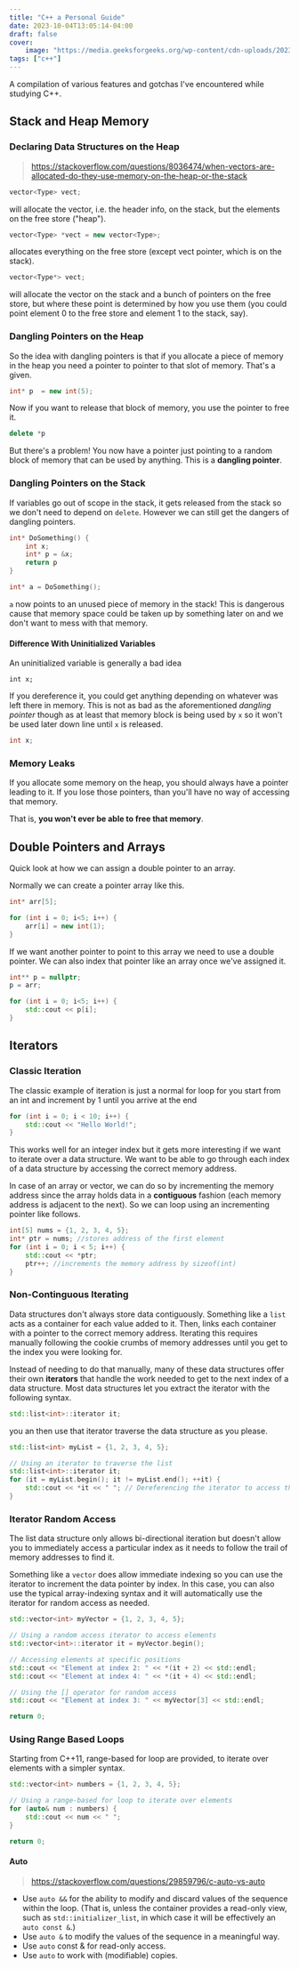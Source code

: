 ```yaml
---
title: "C++ a Personal Guide"
date: 2023-10-04T13:05:14-04:00
draft: false
cover:
    image: "https://media.geeksforgeeks.org/wp-content/cdn-uploads/20230703144619/CPP-Language.png"
tags: ["c++"]
---
```


A compilation of various features and gotchas I've encountered while studying C++.

## Stack and Heap Memory

### Declaring Data Structures on the Heap

> <https://stackoverflow.com/questions/8036474/when-vectors-are-allocated-do-they-use-memory-on-the-heap-or-the-stack>

```cpp
vector<Type> vect;
```

will allocate the vector, i.e. the header info, on the stack, but the elements on the free store ("heap").

```cpp
vector<Type> *vect = new vector<Type>;
```

allocates everything on the free store (except vect pointer, which is on the stack).

```cpp
vector<Type*> vect;
```

will allocate the vector on the stack and a bunch of pointers on the free store, but where these point is determined by how you use them (you could point element 0 to the free store and element 1 to the stack, say).

### Dangling Pointers on the Heap

So the idea with dangling pointers is that if you allocate a piece of memory in the heap you need a pointer to pointer to that slot of memory. That's a given.

```cpp
int* p  = new int(5);
```

Now if you want to release that block of memory, you use the pointer to free it.

```cpp
delete *p
```

But there's a problem! You now have a pointer just pointing to a random block of memory that can be used by anything.
This is a **dangling pointer**.

### Dangling Pointers on the Stack

If variables go out of scope in the stack, it gets released from the stack so we don't need to depend on `delete`. However we can still get the dangers of dangling pointers.

```cpp
int* DoSomething() {
    int x;
    int* p = &x;
    return p
}

int* a = DoSomething();
```

`a` now points to an unused piece of memory in the stack! This is dangerous cause that memory space could be taken up by something later on and we don't want to mess with that memory.

#### Difference With Uninitialized Variables

An uninitialized variable is generally a bad idea

`int x;`

If you dereference it, you could get anything depending on whatever was left there in memory. This is not as bad as the aforementioned *dangling pointer* though as at least that memory block is being used by `x` so it won't be used later down line until `x` is released.

```cpp
int x;
```

### Memory Leaks

If you allocate some memory on the heap, you should always have a pointer leading to it. If you lose those pointers, than you'll have no way of accessing that memory.

That is, **you won't ever be able to free that memory**.

## Double Pointers and Arrays

Quick look at how we can assign a double pointer to an array.

Normally we can create a pointer array like this.

```cpp
int* arr[5];

for (int i = 0; i<5; i++) {
    arr[i] = new int(1);
}
```

If we want another pointer to point to this array we need to use a double pointer. We can also index that pointer like an array once we've assigned it.

```cpp
int** p = nullptr;
p = arr;

for (int i = 0; i<5; i++) {
    std::cout << p[i];
}
```

## Iterators

### Classic Iteration

The classic example of iteration is just a normal for loop for you start from an int and increment by 1 until you arrive at the end

```cpp
for (int i = 0; i < 10; i++) {
    std::cout << "Hello World!";
}
```

This works well for an integer index but it gets more interesting if we want to iterate over a data structure. We want to be able to go through each index of a data structure by accessing the correct memory address.

In case of an array or vector, we can do so by incrementing the memory address since the array holds data in a **contiguous** fashion (each memory address is adjacent to the next). So we can loop using an incrementing pointer like follows.

```cpp
int[5] nums = {1, 2, 3, 4, 5};
int* ptr = nums; //stores address of the first element
for (int i = 0; i < 5; i++) {
    std::cout << *ptr;
    ptr++; //increments the memory address by sizeof(int)
}
```

### Non-Continguous Iterating

Data structures don't always store data contiguously. Something like a `list` acts as a container for each value added to it. Then, links each container with a pointer to the correct memory address. Iterating this requires manually following the cookie crumbs of memory addresses until you get to the index you were looking for.

Instead of needing to do that manually, many of these data structures offer their own **iterators** that handle the work needed to get to the next index of a data structure. Most data structures let you extract the iterator with the following syntax.

```cpp
std::list<int>::iterator it;
```

you an then use that iterator traverse the data structure as you please.

```cpp
std::list<int> myList = {1, 2, 3, 4, 5};

// Using an iterator to traverse the list
std::list<int>::iterator it;
for (it = myList.begin(); it != myList.end(); ++it) {
    std::cout << *it << " "; // Dereferencing the iterator to access the element
}
```

### Iterator Random Access

The list data structure only allows bi-directional iteration but doesn't allow you to immediately access a particular index as it needs to follow the trail of memory addresses to find it.

Something like a `vector` does allow immediate indexing so you can use the iterator to increment the data pointer by index. In this case, you can also use the typical array-indexing syntax and it will automatically use the iterator for random access as needed.

```cpp
std::vector<int> myVector = {1, 2, 3, 4, 5};

// Using a random access iterator to access elements
std::vector<int>::iterator it = myVector.begin();

// Accessing elements at specific positions
std::cout << "Element at index 2: " << *(it + 2) << std::endl;
std::cout << "Element at index 4: " << *(it + 4) << std::endl;

// Using the [] operator for random access
std::cout << "Element at index 3: " << myVector[3] << std::endl;

return 0;
```

### Using Range Based Loops

Starting from C++11, range-based for loop are provided, to iterate over elements with a simpler syntax.

```cpp
std::vector<int> numbers = {1, 2, 3, 4, 5};

// Using a range-based for loop to iterate over elements
for (auto& num : numbers) {
    std::cout << num << " ";
}

return 0;
```

#### Auto

> <https://stackoverflow.com/questions/29859796/c-auto-vs-auto>

- Use `auto &&` for the ability to modify and discard values of the sequence within the loop. (That is, unless the container provides a read-only view, such as `std::initializer_list`, in which case it will be effectively an `auto const &`.)
- Use `auto &` to modify the values of the sequence in a meaningful way.
- Use `auto` const & for read-only access.
- Use `auto` to work with (modifiable) copies.
